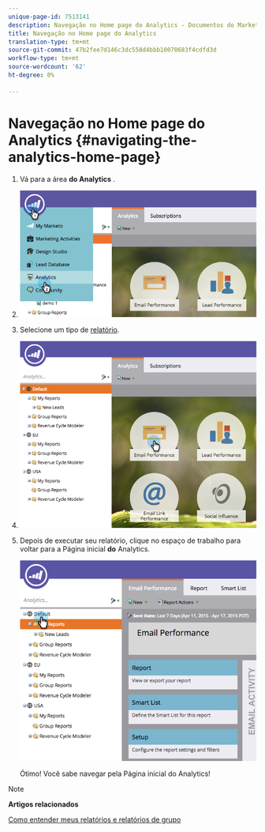 ```yaml
---
unique-page-id: 7513141
description: Navegação no Home page do Analytics - Documentos do Marketing - Documentação do produto
title: Navegação no Home page do Analytics
translation-type: tm+mt
source-git-commit: 47b2fee7d146c3dc558d4bbb10070683f4cdfd3d
workflow-type: tm+mt
source-wordcount: '62'
ht-degree: 0%

---
```



# Navegação no Home page do Analytics {#navigating-the-analytics-home-page}

1. Vá para a área **do Analytics** .
1. ![](assets/image2015-4-27-8-3a38-3a10.png)

1. Selecione um tipo de [relatório](../../../../product-docs/reporting/basic-reporting/report-types/report-type-overview.md).
1. ![](assets/image2015-4-27-8-3a38-3a22.png)

1. Depois de executar seu relatório, clique no espaço de trabalho para voltar para a Página inicial **do** Analytics.

   ![](assets/image2015-4-27-8-3a38-3a34.png)

   Ótimo! Você sabe navegar pela Página inicial do Analytics!

>[!NOTE]
>
>**Artigos relacionados**
>
>[Como entender meus relatórios e relatórios de grupo](understanding-my-reports-and-group-reports.md)

